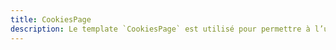 ```yaml
---
title: CookiesPage
description: Le template `CookiesPage` est utilisé pour permettre à l’utilisateur de gérer ses préférences de cookies.
---
```


<doc-tabs>

<doc-tab-item label="Utilisation">

<doc-example file="cookies-page/usage"></doc-example>

</doc-tab-item>

<doc-tab-item label="API">
<doc-api name="cookies-page"></doc-api>
</doc-tab-item>

</doc-tabs>

<doc-sticky-button icon title="Vue d'ensemble" target="../../demarrer/vue-ensemble"></doc-sticky-button>
